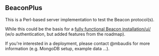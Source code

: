 ## BeaconPlus

This is a Perl-based server implementation to test the Beacon protocol(s).

While this could be the basis for a [fully functional Beacon installation/ui/](http://beacon.progenetix.org) (w/o authentication, but added features from the roadmap).

If you're interested in a deployment, please contact @mbaudis for more information (e.g. MongoDB setup, example data ...).
